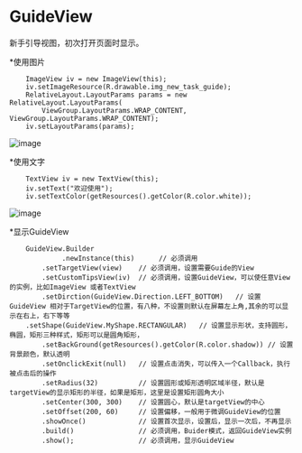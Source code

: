 # GuideView
新手引导视图，初次打开页面时显示。


*使用图片


        ImageView iv = new ImageView(this);
        iv.setImageResource(R.drawable.img_new_task_guide);
        RelativeLayout.LayoutParams params = new RelativeLayout.LayoutParams(
            ViewGroup.LayoutParams.WRAP_CONTENT, ViewGroup.LayoutParams.WRAP_CONTENT);
        iv.setLayoutParams(params);

![image](https://github.com/laxian/GuideView/blob/develop/app/snapshot1.jpeg)

*使用文字

        TextView iv = new TextView(this);
        iv.setText("欢迎使用");
        iv.setTextColor(getResources().getColor(R.color.white));
        
![image](https://github.com/laxian/GuideView/blob/develop/app/snapshot2.jpeg)

*显示GuideView

        GuideView.Builder
                 .newInstance(this)      // 必须调用
            .setTargetView(view)    // 必须调用，设置需要Guide的View
            .setCustomTipsView(iv)  // 必须调用，设置GuideView，可以使任意View的实例，比如ImageView 或者TextView
            .setDirction(GuideView.Direction.LEFT_BOTTOM)   // 设置GuideView 相对于TargetView的位置，有八种，不设置则默认在屏幕左上角,其余的可以显示在右上，右下等等
	    .setShape(GuideView.MyShape.RECTANGULAR)   // 设置显示形状，支持圆形，椭圆，矩形三种样式，矩形可以是圆角矩形，
            .setBackGround(getResources().getColor(R.color.shadow)) // 设置背景颜色，默认透明
            .setOnclickExit(null)   // 设置点击消失，可以传入一个Callback，执行被点击后的操作
            .setRadius(32)          // 设置圆形或矩形透明区域半径，默认是targetView的显示矩形的半径，如果是矩形，这里是设置矩形圆角大小
            .setCenter(300, 300)    // 设置圆心，默认是targetView的中心
            .setOffset(200, 60)     // 设置偏移，一般用于微调GuideView的位置
            .showOnce()             // 设置首次显示，设置后，显示一次后，不再显示
            .build()                // 必须调用，Buider模式，返回GuideView实例
            .show();                // 必须调用，显示GuideView
